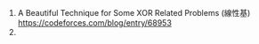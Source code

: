 1. A Beautiful Technique for Some XOR Related Problems (線性基) https://codeforces.com/blog/entry/68953 
2. 
